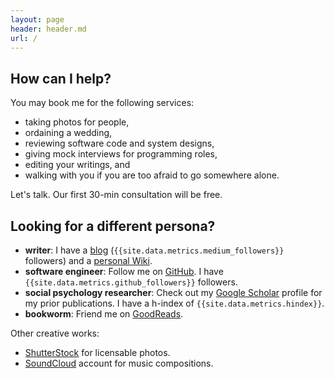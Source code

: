 ```yaml
---
layout: page
header: header.md
url: /
---
```


## How can I help?

You may book me for the following services:

- taking photos for people,
- ordaining a wedding,
- reviewing software code and system designs,
- giving mock interviews for programming roles,
- editing your writings, and
- walking with you if you are too afraid to go somewhere alone.

Let's talk. Our first 30-min consultation will be free.

## Looking for a different persona?

- **writer**: I have a [blog](https://lmy.medium.com/) (`{{site.data.metrics.medium_followers}}` followers) and a [personal Wiki](https://tslmy.gitbook.io/k/).
- **software engineer**: Follow me on [GitHub](https://github.com/tslmy). I have `{{site.data.metrics.github_followers}}` followers.
- **social psychology researcher**: Check out my [Google Scholar](https://scholar.google.com/citations?user=rSJ_vnYAAAAJ) profile for my prior publications. I have a h-index of `{{site.data.metrics.hindex}}`.
- **bookworm**: Friend me on [GoodReads](https://www.goodreads.com/user/show/65767626-mingyang).

Other creative works:

- [ShutterStock](https://www.shutterstock.com/g/tslmy) for licensable photos.
- [SoundCloud](https://soundcloud.com/tslmy) account for music compositions.
